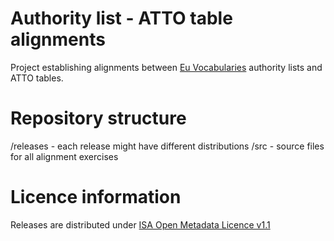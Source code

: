 # Authority list - ATTO table alignments
Project establishing alignments between [Eu Vocabularies](https://publications.europa.eu/en/web/eu-vocabularies) authority lists and ATTO tables. 

# Repository structure
/releases - each release might have different distributions
/src - source files for all alignment exercises

# Licence information
Releases are distributed under [ISA Open Metadata Licence v1.1](https://joinup.ec.europa.eu/licence/isa-open-metadata-licence-v11)
